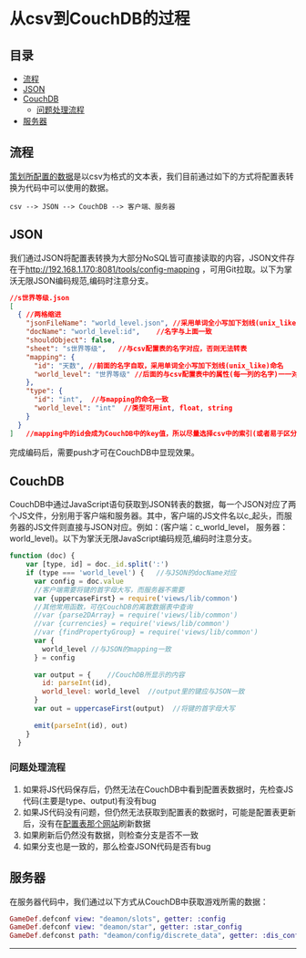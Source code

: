 # 从csv到CouchDB的过程

## 目录

* [流程](#流程)
* [JSON](#json)
* [CouchDB](#couchdb)
  * [问题处理流程](#问题处理流程)
* [服务器](#服务器)

## 流程

[策划所配置的数据](http://192.168.1.170:8081/release/config)是以csv为格式的文本表，我们目前通过如下的方式将配置表转换为代码中可以使用的数据。

```text
csv --> JSON --> CouchDB --> 客户端、服务器
```

## JSON

我们通过JSON将配置表转换为大部分NoSQL皆可直接读取的内容，JSON文件存在于<http://192.168.1.170:8081/tools/config-mapping> ，可用Git拉取。以下为掌沃无限JSON编码规范,编码时注意分支。

```json
//s世界等级.json
[
  { //两格缩进
    "jsonFileName": "world_level.json", //采用单词全小写加下划线(unix_like)命名
    "docName": "world_level:id",    //名字与上面一致
    "shouldObject": false,
    "sheet": "s世界等级",   //与csv配置表的名字对应，否则无法转表
    "mapping": {
      "id": "天数", //前面的名字自取，采用单词全小写加下划线(unix_like)命名
      "world_level": "世界等级" //后面的与csv配置表中的属性(每一列的名字)一一对应，尽量保证顺序对应
    },
    "type": {
      "id": "int",  //与mapping的命名一致
      "world_level": "int"  //类型可用int, float, string
    }
  }
]   //mapping中的id会成为CouchDB中的key值，所以尽量选择csv中的索引(或者易于区分且唯一的值)作为JSON的id
```

完成编码后，需要push才可在CouchDB中显现效果。

## CouchDB

CouchDB中通过JavaScript语句获取到JSON转表的数据，每一个JSON对应了两个JS文件，分别用于客户端和服务器。其中，客户端的JS文件名以c_起头，而服务器的JS文件则直接与JSON对应。例如：(客户端：c_world_level， 服务器：world_level)。以下为掌沃无限JavaScript编码规范,编码时注意分支。

```javascript
function (doc) {
    var [type, id] = doc._id.split(':')
    if (type === 'world_level') {   //与JSON的docName对应
      var config = doc.value
      //客户端需要将键的首字母大写，而服务器不需要
      var {uppercaseFirst} = require('views/lib/common')
      //其他常用函数，可在CouchDB的离散数据表中查询
      //var {parse2DArray} = require('views/lib/common')
      //var {currencies} = require('views/lib/common')
      //var {findPropertyGroup} = require('views/lib/common')
      var {
        world_level //与JSON的mapping一致
      } = config
  
      var output = {    //CouchDB所显示的内容
        id: parseInt(id),
        world_level: world_level  //output里的键应与JSON一致
      }
      var out = uppercaseFirst(output)  //将键的首字母大写
  
      emit(parseInt(id), out)
    }
  }
```

### 问题处理流程

1. 如果将JS代码保存后，仍然无法在CouchDB中看到配置表数据时，先检查JS代码(主要是type、output)有没有bug
2. 如果JS代码没有问题，但仍然无法获取到配置表的数据时，可能是配置表更新后，没有在[配置表那个网站](http://192.168.1.102:8081/)刷新数据
3. 如果刷新后仍然没有数据，则检查分支是否不一致
4. 如果分支也是一致的，那么检查JSON代码是否有bug

## 服务器

在服务器代码中，我们通过以下方式从CouchDB中获取游戏所需的数据：

```elixir
GameDef.defconf view: "deamon/slots", getter: :config
GameDef.defconf view: "deamon/star", getter: :star_config
GameDef.defconst path: "deamon/config/discrete_data", getter: :dis_config
```

---
